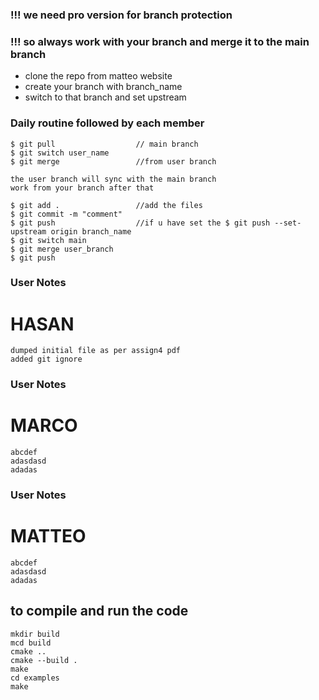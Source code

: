 ### !!! we need pro version for branch protection
### !!! so always work with your branch and merge it to the main branch

* clone the repo from matteo website
* create your branch with branch_name
* switch to that branch and set upstream


### Daily routine followed by each member
```
$ git pull                  // main branch
$ git switch user_name
$ git merge                 //from user branch

the user branch will sync with the main branch
work from your branch after that 

$ git add .                 //add the files
$ git commit -m "comment"
$ git push                  //if u have set the $ git push --set-upstream origin branch_name
$ git switch main 
$ git merge user_branch
$ git push
```

### User Notes
# HASAN
```
dumped initial file as per assign4 pdf
added git ignore
```
### User Notes
# MARCO
```
abcdef
adasdasd
adadas
```

### User Notes
# MATTEO
```
abcdef
adasdasd
adadas
```


## to compile and run the code
```
mkdir build 
mcd build 
cmake .. 
cmake --build .
make
cd examples
make
```


